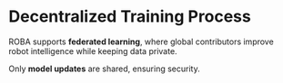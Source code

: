 # Decentralized Training Process

ROBA supports **federated learning**, where global contributors improve robot intelligence while keeping data private.  

Only **model updates** are shared, ensuring security.
